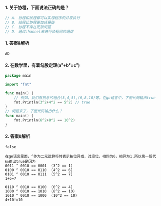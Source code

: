 #### 1. 关于协程，下面说法正确的是？

```go
// A. 协程和线程都可以实现程序的并发执行
// B. 线程比协程更加轻量级
// C. 协程不存在死锁问题
// D. 通过channel来进行协程间的通信
```

#### 1. 答案&解析

```text
AD
```

#### 2. 在数学里，有着勾股定理(a²+b²=c²)

```go
package main

import "fmt"

func main() {
	// 例如，我们有熟悉的组合(3,4,5),(6,8,10)等。在go语言中，下面代码输出true
	fmt.Println(3^2+4^2 == 5^2) // true
}
// 问题来了，下面代码输出什么？
func main() {
	fmt.Println(6^2+8^2 == 10^2)
}
```

#### 2. 答案&解析

```text
false

在go语言里面，^作为二元运算符时表示按位异或，对应位，相同为0，相异为1.所以第一段代码输出true是因为
0011 ^ 0010 == 0001  (3^2 == 1)
0100 ^ 0010 == 0110  (4^2 == 6)
0101 ^ 0010 == 0111  (5^2 == 7)
1+6=7

0110 ^ 0010 == 0100  (6^2 == 4)
1000 ^ 0010 == 1010  (8^2 == 10)
1010 ^ 0010 == 1000  (10^2 == 10)
4+10!=10
```
